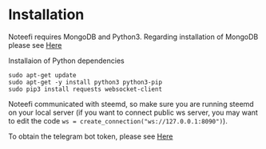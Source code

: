 # Installation

Noteefi requires MongoDB and Python3. Regarding installation of MongoDB please see [Here](https://www.digitalocean.com/community/tutorials/how-to-install-mongodb-on-ubuntu-16-04)

Installaion of Python dependencies
```
sudo apt-get update
sudo apt-get -y install python3 python3-pip
sudo pip3 install requests websocket-client
```

Noteefi communicated with steemd, so make sure you are running steemd on your local server (if you want to connect public ws server, you may want to edit the code `ws = create_connection("ws://127.0.0.1:8090")`).

To obtain the telegram bot token, please see [Here](https://core.telegram.org/bots)
